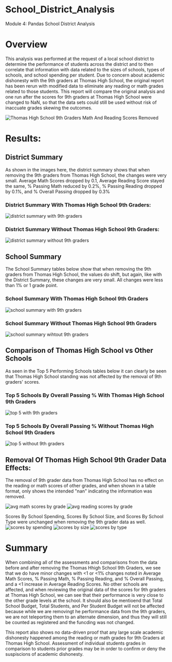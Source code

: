 # School_District_Analysis
Module 4: Pandas School District Analysis 

# Overview
This analysis was performed at the request of a local school district to determine the performance of students across the district and to then correlate that information with data related to the sizes of schools, types of schools, and school spending per student. Due to concern about academic dishonesty with the 9th graders at Thomas High School, the original report has been rerun with modified data to eliminate any reading or math grades related to those students.  This report will compare the original analysis and one run after the scores for 9th graders at Thomas High School were changed to NaN, so that the data sets could still be used without risk of inaccuate grades skewing the outcomes. 

![Thomas High School 9th Graders Math And Reading Scores Removed](https://github.com/ghynox/School_District_Analysis/blob/main/Images/ths%209th%20graders%20reading%20and%20math%20removed.png)


# Results:

## District Summary
As shown in the images here, the district summary shows that when removing the 9th graders from Thomas High School, the changes were very small. Average Math Scores dropped by 0.1, Average Reading Score stayed the same, % Passing Math reduced by 0.2%, % Passing Reading dropped by 0.1%, and % Overall Passing dropped by 0.3%

### District Summary With Thomas High School 9th Graders:
![district summary with 9th graders](https://github.com/ghynox/School_District_Analysis/blob/main/Images/district%20summary%20with%209th%20graders.png)

### District Summary Without Thomas High School 9th Graders:
![district summary without 9th graders](https://github.com/ghynox/School_District_Analysis/blob/main/Images/disctrict_summary_df.png)


## School Summary
The School Summary tables below show that when removing the 9th graders from Thomas High School, the values do shift, but again, like with the District Summary, these changes are very small. All changes were less than 1% or 1 grade point.

### School Summary With Thomas High School 9th Graders
![school summary with 9th graders](https://github.com/ghynox/School_District_Analysis/blob/main/Images/school%20summary%20with%209th%20graders.png)

### School Summary Without Thomas High School 9th Graders
![school summary wihtout 9th graders](https://github.com/ghynox/School_District_Analysis/blob/main/Images/school_summary_df.png)


## Comparison of Thomas High School vs Other Schools
As seen in the Top 5 Performing Schools tables below it can clearly be seen that Thomas High School standing was not affected by the removal of 9th graders' scores. 

### Top 5 Schools By Overall Passing % With Thomas High School 9th Graders
![top 5 with 9th graders](https://github.com/ghynox/School_District_Analysis/blob/main/Images/top%205%20schools%20with%209th%20graders.png)

### Top 5 Schools By Overall Passing % Without Thomas High School 9th Graders
![top 5 without 9th graders](https://github.com/ghynox/School_District_Analysis/blob/main/Images/high_performing_schools.png)


## Removal Of Thomas High School 9th Grader Data Effects:
The removal of 9th grader data from Thomas High School has no effect on the reading or math scores of other grades, and when shown in a table format, only shows the intended "nan" indicating the information was removed. 

![avg math scores by grade](https://github.com/ghynox/School_District_Analysis/blob/main/Images/avg_math_scores_by_grade.png)
![avg reading scores by grade](https://github.com/ghynox/School_District_Analysis/blob/main/Images/avg_reading_scores_by_grade.png)

Scores By School Spending, Scores By School Size, and Scores By School Type were unchanged when removing the 9th grader data as well.
![scores by spending](https://github.com/ghynox/School_District_Analysis/blob/main/Images/scores_by_spending.png)
![scores by size](https://github.com/ghynox/School_District_Analysis/blob/main/Images/scores_by_school_size.png)
![scores by type](https://github.com/ghynox/School_District_Analysis/blob/main/Images/scores_by_school_type.png)



# Summary 
When combining all of the assessments and comparisons from the data before and after removing the Thomas Hhigh School 9th Graders, we see that we do have minor changes with <1 or <1% changes noted in Average Math Scores, % Passing Math, % Passing Reading, and % Overall Passing, and a <1 increase in Average Reading Scores. No other schools are affected, and when reviewing the original data of the scores for 9th graders at Thomas High School, we can see that their performance is very close to the other grade levels at the school. It should also be mentioend that Total School Budget, Total Students, and Per Student Budget will not be affected because while we are removingt he performance data from the 9th graders, we are not teleporting them to an alternate dimension, and thus they will still be counted as registered and the funcding was not changed. 

This report also shows no data-driven proof that any large scale academic dishonesty happened among the reading or math grades for 9th Graders at Thomas High School. Assessment of individual students grades in comparison to students prior grades may be in order to confirm or deny the suspiscions of academic dishonesty. 
